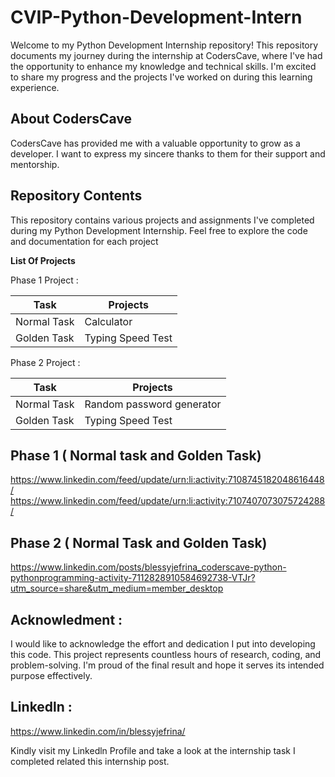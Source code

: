 # CVIP-Python-Development-Intern
Welcome to my Python Development Internship repository! This repository documents my journey during the internship at CodersCave, where I've had the opportunity to enhance my knowledge and technical skills. I'm excited to share my progress and the projects I've worked on during this learning experience.

## About CodersCave
CodersCave has provided me with a valuable opportunity to grow as a developer. I want to express my sincere thanks to them for their support and mentorship.

## Repository Contents
This repository contains various projects and assignments I've completed during my Python Development Internship. Feel free to explore the code and documentation for each project

**List Of Projects**   

Phase 1 Project : 

| Task | Projects |
| ------ | ----------- |
| Normal Task  | Calculator | 
| Golden Task | Typing Speed Test | 

Phase 2 Project : 

| Task | Projects |
| ------ | ----------- |
| Normal Task  | Random password generator | 
| Golden Task | Typing Speed Test | 

## Phase 1 ( Normal task and Golden Task) 

https://www.linkedin.com/feed/update/urn:li:activity:7108745182048616448/
https://www.linkedin.com/feed/update/urn:li:activity:7107407073075724288/

## Phase 2 ( Normal Task and Golden Task)

https://www.linkedin.com/posts/blessyjefrina_coderscave-python-pythonprogramming-activity-7112828910584692738-VTJr?utm_source=share&utm_medium=member_desktop


## Acknowledment :
I would like to acknowledge the effort and dedication I put into developing this code. This project represents countless hours of research, coding, and problem-solving. I'm proud of the final result and hope it serves its intended purpose effectively.

## Linkedln :

   https://www.linkedin.com/in/blessyjefrina/ 
   
Kindly visit my Linkedln Profile and take a look at the internship task I completed related this internship post. 

           
